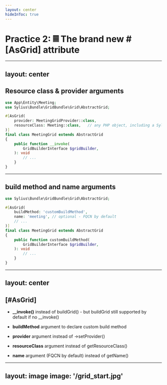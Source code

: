 ```yaml
---
layout: center
hideInToc: true
---
```


# Practice 2: 𝄜 The brand new #[AsGrid] attribute

---
layout: center
---

## Resource class & provider arguments

```php
use App\Entity\Meeting;
use Sylius\Bundle\GridBundle\Grid\AbstractGrid;

#[AsGrid(
    provider: MeetingGridProvider::class,
    resourceClass: Meeting::class,   // any PHP object, including a Sylius resource
)]
final class MeetingGrid extends AbstractGrid
{
    public function __invoke(
        GridBuilderInterface $gridBuilder,
    ): void 
        // ...
    }
}
```

<!-- 
Quand on utilise un grid provider custom, on n'a pas besoin de spécifier la resource class qui est utilisée par les drivers Doctrine.
-->

---

## build method and name arguments

```php {all|4,10|5|all}
use Sylius\Bundle\GridBundle\Grid\AbstractGrid;

#[AsGrid(
    buildMethod: 'customBuildMethod', 
    name: 'meeting', // optional - FQCN by default
    // ...
)]
final class MeetingGrid extends AbstractGrid
{
    public function customBuildMethod(
        GridBuilderInterface $gridBuilder,
    ): void 
        // ...
    }
}
```

<!--
* __invoke => - SOLID single responsibility / separation of concerns 
              - consistency with Symfony DX for services to be autowirable callables
              - no need to implement an interface anymore
* flexibility : you can still use buildGrid (it works behind the scenes without interface)
* custom build method => - Multiple grids def in one class
                         - Reusable logic (traits/base)
                         - Decorators/extensions
#[AsGrid('app_admin_user')]
#[AsGrid('app_admin_customer', buildMethod: 'buildCustomerGrid')]
final class UserGrids
{
    public function __invoke(GridBuilderInterface $grid): void
    {
        // User grid definition
    }

    public function buildCustomerGrid(GridBuilderInterface $grid): void
    {
        // Customer grid definition
    }
}
-->


---
layout: center
---

## [#AsGrid]


<v-clicks>

* **__invoke()** instead of buildGrid() - but buildGrid still supported by default if no __invoke()

* **buildMethod** argument to declare custom build method

* **provider** argument instead of ->setProvider()

* **resourceClass** argument instead of getResourceClass()

* **name** argument (FQCN by default) instead of getName()

</v-clicks>


---
layout: image
image: '/grid_start.jpg'
---

